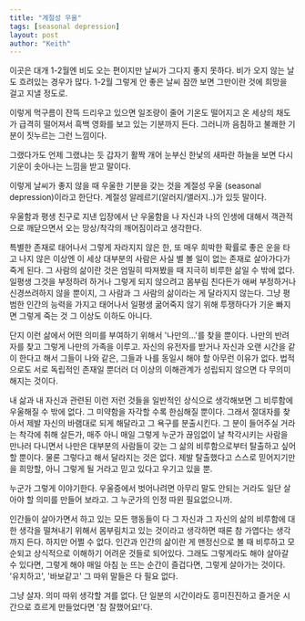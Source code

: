 ```yaml
---
title: "계절성 우울"
tags: [seasonal depression]
layout: post
author: "Keith"
---
```


이곳은 대개 1-2월엔 비도 오는 편이지만 날씨가 그다지 좋지 못하다. 비가 오지 않는 날도 흐려있는 경우가 많다. 1-2월 그렇게 안 좋은 날씨 잠깐 보면 그만이란 것에 희망을 걸고 지낼 정도로. 

이렇게 먹구름이 잔뜩 드리우고 있으면 일조량이 줄어 기온도 떨어지고 온 세상의 채도가 급격히 떨어져서 흑백 영화를 보고 있는 기분까지 든다. 그러니까 음침하고 불쾌한 기분이 짓누르는 그런 느낌이다. 

그랬다가도 언제 그랬냐는 듯 갑자기 활짝 개어 눈부신 한낯의 새파란 하늘을 보면 다시 기운이 솟아나는 느낌을 받고 말이다.

이렇게 날씨가 좋지 않을 때 우울한 기분을 갖는 것을 계절성 우울 (seasonal depression)이라고 한단다. 계절성 알레르기(알러지/앨러지..)가 있듯 말이다. 

우울함과 평생 친구로 지낸 입장에서 난 우울함을 나 자신과 나의 인생에 대해서 객관적으로 깨닫으면서 오는 망상/착각의 깨어짐이라고 생각한다.

특별한 존재로 태어나서 그렇게 자라지지 않은 한, 또 매우 희박한 확률로 좋은 운을 타고 나지 않은 이상엔 이 세상 대부분의 사람은 사실 별 볼 일이 없는 존재로 살아가다가 죽게 된다. 그 사람의 삶이란 것은 엄밀히 따져봤을 때 지극히 비루한 삶일 수 밖에 없다. 일평생 그것을 부정하려 하거나 그렇게 되지 않으려고 몸부림 친다든가 애써 부정하거나 신경쓰려하지 않을 뿐이지, 그 사람과 그 사람의 삶이라는 게 달라지지 않는다. 그냥 평범한 인간의 능력을 가지고 태어나서 일평생 굶어죽지 않기 위해 투쟁하다가 기운 빠지면 그렇게 죽는 것 그 이상도 이하도 아니다. 

단지 이런 삶에서 어떤 의미를 부여하기 위해서 '나만의...'를 찾을 뿐이다. 나만의 반려자를 찾고 그렇게 나만의 가족을 이루고. 자신의 유전자를 받거나 자신과 오랜 시간을 같이 한다고 해서 그들이 나와 같은, 그들과 나를 동일시 해야 할 아무런 이유가 없다. 법적으로도 서로 독립적인 존재일 뿐더러 더 이상의 이해관계가 성립되지 않으면 다 무의미해지는 것이다. 

내 삶과 내 자신과 관련된 이런 저런 것들을 일반적인 상식으로 생각해보면 그 비루함에 우울해질 수 밖에 없다. 그 미약함을 자각할 수록 한심해질 뿐이다. 그래서 절대자를 찾아서 제발 자신의 바램대로 되게 해달라고 그 욕구를 분출시킨다. 그 분이 들어주실 거라는 착각에 취해 살든가, 매주 아니 매일 그렇게 누군가 끊임없이 날 착각시키는 사람을 만나러 다니면서 나만은 대부분의 사람들이 갖는 그 삶의 비루함으로부터 탈출하고 싶어할 뿐이다. 물론 그렇다고 해서 달라지는 것은 없다. 제발 탈출했다고 스스로 믿어지기만을 희망할, 아니 그렇게 될 거라고 믿고 있다고 우기고 있을 뿐.

누군가 그렇게 이야기한다. 우울증에서 벗어나려면 아무리 말도 안되는 거라도 일단 살아야 할 의미를 만들어 보라고. 그 누군가의 인정 따윈 필요없으니까. 

인간들이 살아가면서 하고 있는 모든 행동들이 다 그 자신과 그 자신의 삶의 비루함에 대한 생각을 떨쳐내기 위해서 몸부림치고 있는 것이라고 생각하면 때론 참 가엽다는 생각까지 든다. 하지만 어쩔 수 없다. 인간과 인간의 삶이란 게 맨정신으로 볼 때 비루하고 모순되고 상식적으로 이해하기 어려운 것들로 되어있다. 그래도 그렇게라도 해야 살아갈 수 있다면, 그렇게 해야 매일 아침 눈 뜨는 순간이 즐겁다면, 그렇게 살아가는 것이다. '유치하고', '바보같고' 그 따위 말들은 다 필요 없다. 

그냥 살자. 의미 따위 생각할 겨를 없다. 단 일분의 시간이라도 흥미진진하고 즐거운 시간으로 흐르게 만들었다면 '참 잘했어요!'다. 

